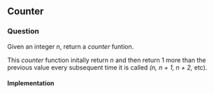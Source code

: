 ## Counter

### Question

Given an integer *n*, return a *counter* funtion.

This *counter* function initally return *n* and then return 1 more than the previous value every subsequent time it is called *(n, n + 1, n + 2,* etc).

#### Implementation

